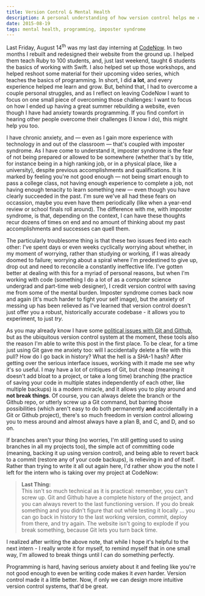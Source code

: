 ```yaml
---
title: Version Control & Mental Health
description: A personal understanding of how version control helps me cope.
date: 2015-08-19
tags: mental health, programming, imposter syndrome
---
```


Last Friday, August 14<sup>th</sup> was my last day interning at
[CodeNow](codenow.org). In two months I rebuilt and redesigned their website
from the ground up. I helped them teach Ruby to 100 students, and, just last
weekend, taught 6 students the basics of working with Swift. I also helped set
up those workshops, and helped reshoot some material for their upcoming video
series, which teaches the basics of programming. In short, I did **a lot**, and
every experience helped me learn and grow. But, behind that, I had to overcome
a couple personal struggles, and as I reflect on leaving CodeNow I want to
focus on one small piece of overcoming those challenges: I want to focus on how
I ended up having a great summer rebuilding a website, even though I have had
anxiety towards programming. If you find comfort in hearing other people
overcome their challenges (I know I do), this might help you too.

I have chronic anxiety, and — even as I gain more experience with technology in
and out of the classroom — that's coupled with imposter syndrome. As I have
come to understand it, imposter syndrome is the fear of not being prepared or
allowed to be somewhere (whether that's by title, for instance being in a high
ranking job, or in a physical place, like a university), despite previous
accomplishments and qualifications. It is marked by feeling you're not good
enough — not being smart enough to pass a college class, not having enough
experience to complete a job, not having enough tenacity to learn something new
— even though you have clearly succeeded in the past. I'm sure we've all had
these fears on occassion, maybe you even have them periodically (like when a
year-end review or school finals roll around). The difference with me, with
imposter syndrome, is that, depending on the context, I can have these thoughts
recur dozens of times on end and no amount of thinking about my past
accomplishments and successes can quell them.

The particularly troublesome thing is that these two issues feed into each
other: I've spent days or even weeks cyclically worrying about whether, in my
moment of worrying, rather than studying or working, if I was already doomed to
failure; worrying about a spiral where I'm predestined to give up, drop out and
need to reconcile a constantly ineffective life. I've gotten better at dealing
with this for a myriad of personal reasons, but when I'm working with code
(something I do a lot of as a computer science undergrad and part-time web
designer), I credit version control with saving me from some of the mental burden.
Imposter syndrome comes back now and again (it's much harder to fight your
self image), but the anxiety of messing up has been relieved as I've learned
that version control doesn't just offer you a robust, historically accurate
codebase - it allows you to experiment, to just _try_.

As you may already know I have some [political issues with Git and
Github](http://cwervo.com/thoughts/2015/08/a-political-history-of-git.html),
but as the ubiquitous version control system at the moment, these tools also
the reason I'm able to write this post in the first place. To be clear, for a
time just using Git gave me anxiety too: will I accidentally delete a file with
this pull? How do I go back in history? What the hell is a SHA-1 hash? After
getting over the serious interface issues, working with it made me see why it's
so useful. I may have a lot of critiques of Git, but cheap (meaning it
doesn't add bloat to a project, or take a long time) branching (the practice of
saving your code in multiple states independently of each other, like multiple
backups) is a modern miracle, and it allows you to play around and **not break
things**.  Of course, you can always delete the branch or the Github repo, or
utterly screw up a Git command, but barring those possibilities (which aren't
easy to do both permanently **and** accidentally in a Git or Github project),
there's so much freedom in version control allowing you to mess around and
almost always have a plan B, and C, and D, and so on.

If branches aren't your thing (no worries, I'm still getting used to using
branches in all my projects too), the simple act of committing code (meaning,
backing it up using version control), and being able to revert back to a
commit (restore any of your code backups), is relieving in and of itself.
Rather than trying to write it all out again here, I'd rather show you the note
I left for the intern who is taking over my project at CodeNow:

>**Last Thing:**  
>This isn't so much technical as it is practical: remember, you can't screw up.
Git and Github have a complete history of the project, and you can always
revert to the last functioning version. If you do break something and you
didn't figure that out while testing it locally ... you can go back in history
to the last working version, commit, deploy from there, and try again. The
website isn't going to explode if you break something, because Git lets you
turn back time.

I realized after writing the above note, that while I hope it's helpful to the
next intern - I really wrote it for myself, to remind myself that in one small
way, I'm allowed to break things until I can do something perfectly.

Programming is hard, having serious anxiety about it and feeling like you're
not good enough to even be writing code makes it _even_ harder. Version control
made it a little better. Now, if only we can design more intuitive version
control systems, that'd be great.

